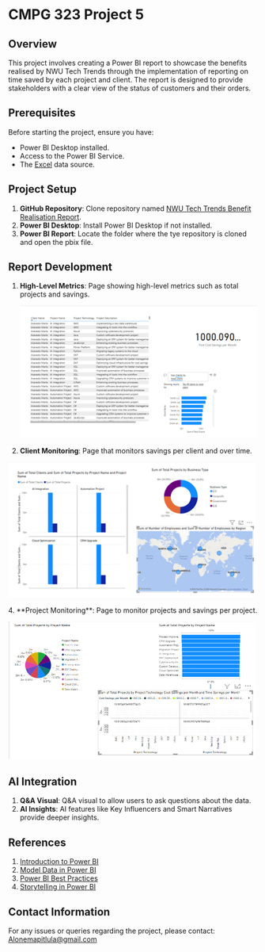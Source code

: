 # CMPG 323 Project 5 

## Overview
This project involves creating a Power BI report to showcase the benefits realised by NWU Tech Trends through the implementation of reporting on time saved by each project and client. The report is designed to provide stakeholders with a clear view of the status of customers and their orders.

## Prerequisites
Before starting the project, ensure you have:
- Power BI Desktop installed.
- Access to the Power BI Service.
- The [Excel](https://github.com/Mpitula/NWU-Tech-Trends-Benefit-Realisation/blob/main/NWU%20Tech%20Trends%20Data.xlsx) data source.

## Project Setup
1. **GitHub Repository**: Clone repository named [NWU Tech Trends Benefit Realisation Report](https://github.com/Mpitula/NWU-Tech-Trends-Benefit-Realisation.git).
2. **Power BI Desktop**: Install Power BI Desktop if not installed.
3. **Power BI Report**: Locate the folder where the tye repository is cloned and open the pbix file.

## Report Development
1. **High-Level Metrics**: Page showing high-level metrics such as total projects and savings.
   <p align="left"><img alt="HLM" length="500" width="500" src="Image/HLM.png" /></p>
3. **Client Monitoring**: Page that monitors savings per client and over time.
<p align="left"><img alt="CM" width="500" src="Image/CM.png" /></p>
4. **Project Monitoring**: Page to monitor projects and savings per project.
<p align="left"><img alt="PM" width="500" src="Image/PM.png" /></p>

## AI Integration
1. **Q&A Visual**: Q&A visual to allow users to ask questions about the data.
2. **AI Insights**: AI features like Key Influencers and Smart Narratives provide deeper insights.

## References
1. [Introduction to Power BI](https://docs.microsoft.com/en-us/learn/modules/introduction-power-bi/)
2. [Model Data in Power BI](https://docs.microsoft.com/en-us/learn/paths/model-power-bi/)
3. [Power BI Best Practices](https://spreadsheeto.com/power-bi-best-practices/)
4. [Storytelling in Power BI](https://powerbi.microsoft.com/en-us/data-storytelling/)

## Contact Information

For any issues or queries regarding the project, please contact: Alonemapitlula@gmail.com
